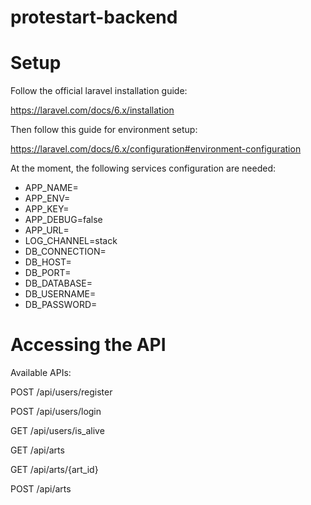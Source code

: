 # protestart-backend

# Setup

Follow the official laravel installation guide:

https://laravel.com/docs/6.x/installation

Then follow this guide for environment setup:

https://laravel.com/docs/6.x/configuration#environment-configuration

At the moment, the following services configuration are needed:
* APP_NAME=
* APP_ENV=
* APP_KEY=
* APP_DEBUG=false
* APP_URL=
* LOG_CHANNEL=stack
* DB_CONNECTION=
* DB_HOST=
* DB_PORT=
* DB_DATABASE=
* DB_USERNAME=
* DB_PASSWORD=


# Accessing the API

Available APIs:

POST /api/users/register

POST /api/users/login

GET  /api/users/is_alive

GET  /api/arts

GET  /api/arts/{art_id}

POST /api/arts
